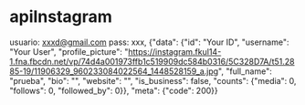 # apiInstagram
usuario: xxxd@gmail.com 
pass: xxx, 
{"data": {"id": "Your ID", "username": "Your User", "profile_picture": "https://instagram.fkul14-1.fna.fbcdn.net/vp/74d4a001973ffb1c519909dc584b0316/5C328D7A/t51.2885-19/11906329_960233084022564_1448528159_a.jpg", "full_name": "prueba", "bio": "", "website": "", "is_business": false, "counts": {"media": 0, "follows": 0, "followed_by": 0}}, "meta": {"code": 200}}
